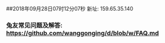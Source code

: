 ##2018年09月28日07时12分07秒 新址: 159.65.35.140
### 兔友常见问题及解答: https://github.com/wanggonging/d/blob/w/FAQ.md
